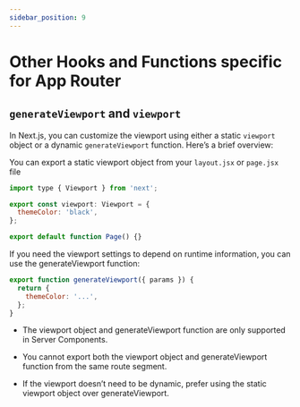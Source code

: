 ```yaml
---
sidebar_position: 9
---
```


# Other Hooks and Functions specific for App Router

## `generateViewport` and `viewport`

In Next.js, you can customize the viewport using either a static `viewport`
object or a dynamic `generateViewport` function. Here’s a brief overview:

You can export a static viewport object from your `layout.jsx` or `page.jsx`
file

```jsx
import type { Viewport } from 'next';

export const viewport: Viewport = {
  themeColor: 'black',
};

export default function Page() {}
```

If you need the viewport settings to depend on runtime information, you can use
the generateViewport function:

```jsx
export function generateViewport({ params }) {
  return {
    themeColor: '...',
  };
}
```

- The viewport object and generateViewport function are only supported in Server
  Components.

- You cannot export both the viewport object and generateViewport function from
  the same route segment.

- If the viewport doesn’t need to be dynamic, prefer using the static viewport
  object over generateViewport.
